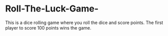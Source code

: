 # Roll-The-Luck-Game-
This is a dice rolling game  where you roll the dice and score points. The first player to score 100 points wins the game.
